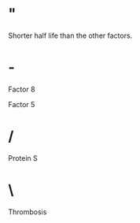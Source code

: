 # "

Shorter half life than the other factors.

# -

Factor 8

Factor 5

# /

Protein S

# \

Thrombosis
